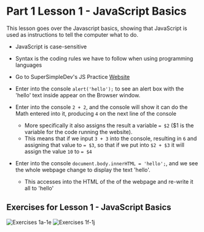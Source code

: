 # Part 1 Lesson 1 - JavaScript Basics
This lesson goes over the Javascript basics, showing that JavaScript is used as instructions to tell the computer what to do.

- JavaScript is case-sensitive
- Syntax is the coding rules we have to follow when using programming languages

- Go to SuperSimpleDev's JS Practice [Website](https://supersimple.dev/js-basics/)

- Enter into the console ```alert('hello');``` to see an alert box with the 'hello' text inside appear on the Browser window.

- Enter into the console ```2 + 2```, and the console will show it can do the Math entered into it, producing ```4``` on the next line of the console
  - More specifically it also assigns the result a variable ```= $2``` ($1 is the variable for the <html> code running the website).
  - This means that if we input ```3 + 3``` into the console, resulting in ```6``` and assigning that value to ```= $3```, so that if we put into ```$2 + $3``` it will assign the value ```10``` to ```= $4```

- Enter into the console ```document.body.innerHTML = 'hello';```, and we see the whole webpage change to display the text 'hello'.
  - This accesses into the HTML of the <body> of the webpage and re-write it all to 'hello'


## Exercises for Lesson 1 - JavaScript Basics
![Exercises 1a-1e](/ExPics/Lesson1-Ex1.png)
![Exercises 1f-1j](/ExPics/Lesson1-Ex2.png)